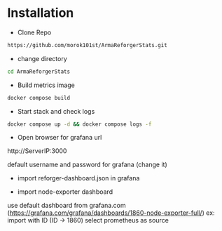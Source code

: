 # Installation


- Clone Repo

```bash
https://github.com/morok101st/ArmaReforgerStats.git
```

- change directory

```bash
cd ArmaReforgerStats
```

- Build metrics image

```bash
docker compose build
```

- Start stack and check logs

```bash
docker compose up -d && docker compose logs -f
```

- Open browser for grafana url

http://ServerIP:3000

default username and password for grafana (change it)

- import reforger-dashboard.json in grafana

- import node-exporter dashboard

use default dashboard from grafana.com (https://grafana.com/grafana/dashboards/1860-node-exporter-full/)
ex: 
import with ID (ID -> 1860)
select prometheus as source

